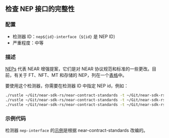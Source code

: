 
## 检查 NEP 接口的完整性

### 配置

* 检测器 ID：`nep${id}-interface`（`${id}` 是 NEP ID）
* 严重程度：中等

### 描述

[NEPs](https://github.com/near/NEPs) 代表 NEAR 增强提案，它们是对 NEAR 协议规范和标准的一些更改。目前，有关于 FT、NFT、MT 和存储的 NEP，列在一个[表格](https://github.com/near/NEPs#neps)中。

要使用这个检测器，你需要在检测器 ID 中指定 NEP id，例如：

```bash
./rustle ~/Git/near-sdk-rs/near-contract-standards -t ~/Git/near-sdk-rs -d nep141-interface  # Fungible Token Standard
./rustle ~/Git/near-sdk-rs/near-contract-standards -t ~/Git/near-sdk-rs -d nep145-interface  # Storage Management
./rustle ~/Git/near-sdk-rs/near-contract-standards -t ~/Git/near-sdk-rs -d nep171-interface  # Non-Fungible Token Standard
```

### 示例代码

检测器 `nep-interface` 的[示例](/examples/nep-interface/)是根据 near-contract-standards 改编的。
